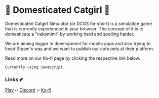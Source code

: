 # 💟 Domesticated Catgirl 🐾

Domesticated Catgirl Simulator (or DCGS for short) is a simulation game that is currently experienced in your browser. The concept of it is to domesticate a "nekomimi" by working hard and spoiling harder.

We are aiming bigger in development for mobile apps and also trying to head Steam's way and we want to publish our cute pets at their platform.

Read more on our Ko-fi page by clicking the respective link below.
```
Currently using JavaScript.
```

### Links 💕

[Play](https://shimeri.github.io/Domesticated-Catgirl/) ‹› [Discord](https://discordapp.com/invite/RKZCjKb/) ‹› [Ko-fi](https://ko-fi.com/dcgsim/)

